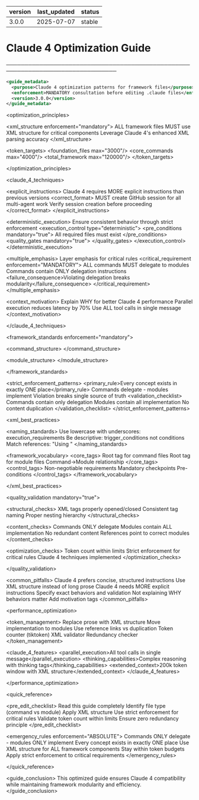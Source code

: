 | version | last_updated | status |
|---------|--------------|--------|
| 3.0.0   | 2025-07-07   | stable |

# Claude 4 Optimization Guide

────────────────────────────────────────────────────────────────────────────────

```xml
<guide_metadata>
  <purpose>Claude 4 optimization patterns for framework files</purpose>
  <enforcement>MANDATORY consultation before editing .claude files</enforcement>
  <version>3.0.0</version>
</guide_metadata>
```

<optimization_principles>
  
  <xml_structure enforcement="mandatory">
    <rule>ALL framework files MUST use XML structure for critical components</rule>
    <purpose>Leverage Claude 4's enhanced XML parsing accuracy</purpose>
  </xml_structure>
  
  <token_targets>
    <foundation_files max="3000"/>
    <core_commands max="4000"/>
    <modules max="2000"/>
    <total_framework max="120000"/>
  </token_targets>
  
</optimization_principles>

<claude_4_techniques>
  
  <explicit_instructions>
    <principle>Claude 4 requires MORE explicit instructions than previous versions</principle>
    <pattern>
      <correct_format>
        <instruction enforcement="strict">
          <requirement>MUST create GitHub session for all multi-agent work</requirement>
          <validation>Verify session creation before proceeding</validation>
        </instruction>
      </correct_format>
    </pattern>
  </explicit_instructions>
  
  <deterministic_execution>
    <purpose>Ensure consistent behavior through strict enforcement</purpose>
    <pattern>
      <execution_control type="deterministic">
        <pre_conditions mandatory="true">
          <condition>All required files must exist</condition>
        </pre_conditions>
        <quality_gates mandatory="true">
          <gate name="tests_pass" command="pytest"/>
        </quality_gates>
      </execution_control>
    </pattern>
  </deterministic_execution>
  
  <multiple_emphasis>
    <purpose>Layer emphasis for critical rules</purpose>
    <pattern>
      <critical_requirement enforcement="MANDATORY">
        <rule priority="HIGHEST">ALL commands MUST delegate to modules</rule>
        <validation>Commands contain ONLY delegation instructions</validation>
        <failure_consequence>Violating delegation breaks modularity</failure_consequence>
      </critical_requirement>
    </pattern>
  </multiple_emphasis>
  
  <context_motivation>
    <purpose>Explain WHY for better Claude 4 performance</purpose>
    <pattern>
      <instruction context="performance_optimization">
        <motivation>Parallel execution reduces latency by 70%</motivation>
        <requirement>Use ALL tool calls in single message</requirement>
      </instruction>
    </pattern>
  </context_motivation>
  
</claude_4_techniques>

<framework_standards enforcement="mandatory">
  
  <command_structure>
    <template>
      <command name="[command_name]" purpose="[brief_description]">
        <delegation target="modules/[category]/[module_name].md">
          This command delegates ALL implementation to the specified module
        </delegation>
        <module_integration>
          <primary_module>modules/[category]/[module_name].md</primary_module>
        </module_integration>
        <usage_examples>
          <example type="basic">[simple usage]</example>
        </usage_examples>
        <reference>See modules/[category]/[module_name].md for implementation</reference>
      </command>
    </template>
  </command_structure>
  
  <module_structure>
    <template>
      <module name="[module_name]" category="[development|patterns|quality|security]">
        <purpose>[Concise 1-2 sentence description]</purpose>
        <trigger_conditions>
          <condition type="automatic">[When auto-activates]</condition>
        </trigger_conditions>
        <implementation>
          <phase name="[phase_1]" order="1">
            <requirements>[What must be true]</requirements>
            <actions>[Specific steps]</actions>
            <validation>[Verify success]</validation>
          </phase>
        </implementation>
        <quality_gates enforcement="strict">
          <gate name="[gate_name]" requirement="[requirement]"/>
        </quality_gates>
      </module>
    </template>
  </module_structure>
  
</framework_standards>

<strict_enforcement_patterns>
  <pattern name="zero_redundancy">
    <primary_rule>Every concept exists in exactly ONE place</primary_rule>
    <verification>Commands delegate - modules implement</verification>
    <consequence>Violation breaks single source of truth</consequence>
    <validation_checklist>
      <check>Commands contain only delegation</check>
      <check>Modules contain all implementation</check>
      <check>No content duplication</check>
    </validation_checklist>
  </pattern>
</strict_enforcement_patterns>

<xml_best_practices>
  
  <naming_standards>
    <rule>Use lowercase with underscores: execution_requirements</rule>
    <rule>Be descriptive: trigger_conditions not conditions</rule>
    <rule>Match references: "Using <requirements>"</rule>
  </naming_standards>
  
  <framework_vocabulary>
    <core_tags>
      <tag name="command">Root tag for command files</tag>
      <tag name="module">Root tag for module files</tag>
      <tag name="delegation">Command→Module relationship</tag>
    </core_tags>
    <control_tags>
      <tag name="strict_enforcement">Non-negotiable requirements</tag>
      <tag name="quality_gates">Mandatory checkpoints</tag>
      <tag name="execution_requirements">Pre-conditions</tag>
    </control_tags>
  </framework_vocabulary>
  
</xml_best_practices>

<quality_validation mandatory="true">
  
  <structural_checks>
    <check>XML tags properly opened/closed</check>
    <check>Consistent tag naming</check>
    <check>Proper nesting hierarchy</check>
  </structural_checks>
  
  <content_checks>
    <check>Commands ONLY delegate</check>
    <check>Modules contain ALL implementation</check>
    <check>No redundant content</check>
    <check>References point to correct modules</check>
  </content_checks>
  
  <optimization_checks>
    <check>Token count within limits</check>
    <check>Strict enforcement for critical rules</check>
    <check>Claude 4 techniques implemented</check>
  </optimization_checks>
  
</quality_validation>

<common_pitfalls>
  <pitfall name="verbose_explanations">
    <problem>Claude 4 prefers concise, structured instructions</problem>
    <solution>Use XML structure instead of long prose</solution>
  </pitfall>
  <pitfall name="ambiguous_instructions">
    <problem>Claude 4 needs MORE explicit instructions</problem>
    <solution>Specify exact behaviors and validation</solution>
  </pitfall>
  <pitfall name="missing_context">
    <problem>Not explaining WHY behaviors matter</problem>
    <solution>Add motivation tags</solution>
  </pitfall>
</common_pitfalls>

<performance_optimization>
  
  <token_management>
    <strategies>
      <strategy>Replace prose with XML structure</strategy>
      <strategy>Move implementation to modules</strategy>
      <strategy>Use reference links vs duplication</strategy>
    </strategies>
    <tools>
      <tool>Token counter (tiktoken)</tool>
      <tool>XML validator</tool>
      <tool>Redundancy checker</tool>
    </tools>
  </token_management>
  
  <claude_4_features>
    <parallel_execution>All tool calls in single message</parallel_execution>
    <thinking_capabilities>Complex reasoning with thinking tags</thinking_capabilities>
    <extended_context>200k token window with XML structure</extended_context>
  </claude_4_features>
  
</performance_optimization>

<quick_reference>
  
  <pre_edit_checklist>
    <step>Read this guide completely</step>
    <step>Identify file type (command vs module)</step>
    <step>Apply XML structure</step>
    <step>Use strict enforcement for critical rules</step>
    <step>Validate token count within limits</step>
    <step>Ensure zero redundancy principle</step>
  </pre_edit_checklist>
  
  <emergency_rules enforcement="ABSOLUTE">
    <rule>Commands ONLY delegate - modules ONLY implement</rule>
    <rule>Every concept exists in exactly ONE place</rule>
    <rule>Use XML structure for ALL framework components</rule>
    <rule>Stay within token budgets</rule>
    <rule>Apply strict enforcement to critical requirements</rule>
  </emergency_rules>
  
</quick_reference>

<guide_conclusion>
  This optimized guide ensures Claude 4 compatibility while maintaining framework modularity and efficiency.
</guide_conclusion>